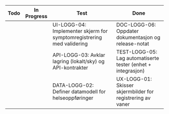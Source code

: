 | Todo          | In Progress                        | Test                                  | Done                                  |
|---------------|-------------------------------------|---------------------------------------|---------------------------------------|
|||UI-LOGG-04: Implementer skjerm for symptomregistrering med validering| DOC-LOGG-06: Oppdater dokumentasjon og release-notat |
|||API-LOGG-03: Avklar lagring (lokalt/sky) og API-kontrakter | TEST-LOGG-05: Lag automatiserte tester (enhet + integrasjon) |
|||DATA-LOGG-02: Definer datamodell for helseoppføringer|UX-LOGG-01: Skisser skjermbilder for registrering av vaner|